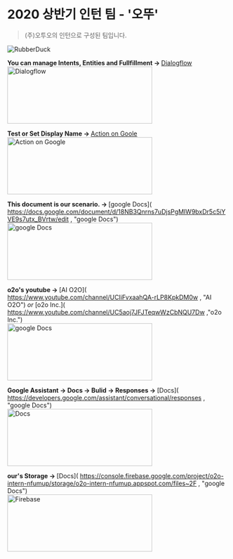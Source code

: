 # 2020 상반기 인턴 팀 - '오뚜'


>(주)오투오의 인턴으로 구성된 팀입니다.



<img src="https://firebasestorage.googleapis.com/v0/b/o2o-intern-nfumup.appspot.com/o/README%2F%EB%9F%AC%EB%B2%84%EB%8D%95.png?alt=media&token=f5fa4614-4a4b-48ae-9198-e1821a233c25"   title="px(픽셀) 크기 설정" alt="RubberDuck">



<b>You can manage Intents, Entities and Fullfillment  -> </b>  [Dialogflow](https://dialogflow.cloud.google.com, "Dialogflow")  </br>
[<img src="https://firebasestorage.googleapis.com/v0/b/o2o-intern-nfumup.appspot.com/o/README%2FDialogflow.png?alt=media&token=77f833f6-6d04-4cd7-a35c-95a8162b2137"  width="330px" height="130px" title="px(픽셀) 크기 설정" alt="Dialogflow">](https://dialogflow.cloud.google.com)



<b>Test or Set Display Name -> </b>  [Action on Goole](https://console.actions.google.com, "Action on Google") </br>
[<img src="https://firebasestorage.googleapis.com/v0/b/o2o-intern-nfumup.appspot.com/o/README%2FAction%20on%20Google.png?alt=media&token=964c2434-4d0b-4fc4-bf21-398fe6a132d4"  width="330px" height="130px" title="px(픽셀) 크기 설정" alt="Action on Google">](https://console.actions.google.com)



<b>This document is our scenario.  -> </b>  [google Docs](
https://docs.google.com/document/d/18NB3Qnrns7uDjsPgMIW9bxDr5c5iYVE9s7utx_BVrtw/edit
, "google Docs") </br>
[<img src="https://firebasestorage.googleapis.com/v0/b/o2o-intern-nfumup.appspot.com/o/README%2Fgoogle%20docs.png?alt=media&token=63d82794-b92e-4f3f-adfb-45adf24966b6"  width="330px" height="130px" title="px(픽셀) 크기 설정" alt="google Docs">](https://dialogflow.cloud.google.com)



<b>o2o's youtube -> </b>  [AI O2O](
  https://www.youtube.com/channel/UCIiFvxaahQA-rLP8KpkDM0w
, "AI O2O") _or_  [o2o Inc.]( https://www.youtube.com/channel/UC5aoj7JFJTeqwWzCbNQU7Dw
,"o2o Inc.")</br>
[<img src="https://firebasestorage.googleapis.com/v0/b/o2o-intern-nfumup.appspot.com/o/README%2Fyoutube.png?alt=media&token=9b0859e5-c32f-47a3-9406-e9682b1fd590"  width="330px" height="130px" title="px(픽셀) 크기 설정" alt="google Docs">](https://www.youtube.com/channel/UCIiFvxaahQA-rLP8KpkDM0w)



<b>Google Assistant -> Docs -> Bulid -> Responses -> </b> [Docs](
https://developers.google.com/assistant/conversational/responses
, "google Docs") </br>
[<img src="https://firebasestorage.googleapis.com/v0/b/o2o-intern-nfumup.appspot.com/o/README%2F%EA%B5%AC%EA%B8%80%20%EC%96%B4%EC%8B%9C%EC%8A%A4%ED%84%B4%ED%8A%B8.png?alt=media&token=492e0dc1-e8ef-4c9d-91f4-8b81f8c47a9e"  width="330px" height="130px" title="px(픽셀) 크기 설정" alt="Docs">](https://developers.google.com/assistant/conversational/responses)



<b>our's Storage  -> </b> [Docs](
https://console.firebase.google.com/project/o2o-intern-nfumup/storage/o2o-intern-nfumup.appspot.com/files~2F
, "google Docs") </br>
[<img src="https://firebasestorage.googleapis.com/v0/b/o2o-intern-nfumup.appspot.com/o/README%2FFirebase.png?alt=media&token=745f0dc3-732a-48ea-80db-92ac7ddda960"  width="330px" height="130px" title="px(픽셀) 크기 설정" alt="Firebase">](https://console.firebase.google.com/project/o2o-intern-nfumup/storage/o2o-intern-nfumup.appspot.com/files~2F)



